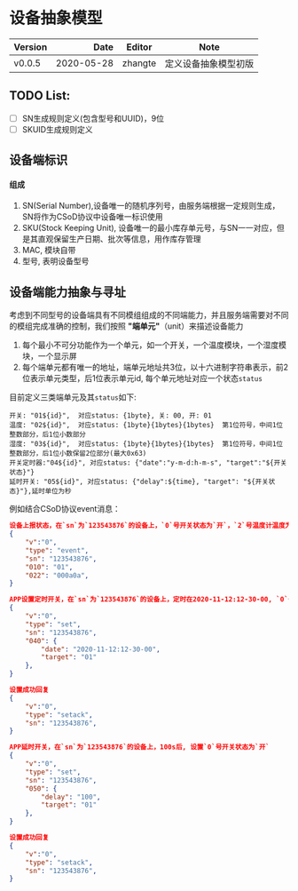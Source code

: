 # 设备抽象模型

| Version | Date | Editor | Note |
| :-----| ----: | :----: |:----: |
| v0.0.5 | 2020-05-28 | zhangte | 定义设备抽象模型初版|

## TODO List:
- [ ] SN生成规则定义(包含型号和UUID)，9位
- [ ] SKUID生成规则定义
## 设备端标识
#### 组成
1. SN(Serial Number),设备唯一的随机序列号，由服务端根据一定规则生成，SN将作为CSoD协议中设备唯一标识使用
2. SKU(Stock Keeping Unit), 设备唯一的最小库存单元号，与SN一一对应，但是其直观保留生产日期、批次等信息，用作库存管理
3. MAC, 模块自带
4. 型号, 表明设备型号
## 设备端能力抽象与寻址
考虑到不同型号的设备端具有不同模组组成的不同端能力，并且服务端需要对不同的模组完成准确的控制，我们按照 **"端单元"**（unit）来描述设备能力
1. 每个最小不可分功能作为一个单元，如一个开关，一个温度模块，一个湿度模块，一个显示屏
2. 每个端单元都有唯一的地址，端单元地址共3位，以十六进制字符串表示，前2位表示单元类型，后1位表示单元id, 每个单元地址对应一个状态`status`

目前定义三类端单元及其`status`如下:
```
开关: "01${id}",  对应status: {1byte}, 关: 00, 开: 01
温度: "02${id}",  对应status: {1byte}{1bytes}{1bytes}  第1位符号，中间1位整数部分，后1位小数部分
湿度: "03${id}",  对应status: {1byte}{1bytes}{1bytes}  第1位符号，中间1位整数部分，后1位小数保留2位部分(最大0x63)
开关定时器:"04${id}", 对应status: {"date":"y-m-d:h-m-s", "target":"${开关状态}"}
延时开关: "05${id}", 对应status: {"delay":${time}, "target": "${开关状态}"},延时单位为秒
```
例如结合CSoD协议event消息：
```json
设备上报状态，在`sn`为`123543876`的设备上，`0`号开关状态为`开`，`2`号温度计温度为`+10.10℃`
{
	"v":"0",
	"type": "event",
	"sn": "123543876",                    
	"010": "01",
	"022": "000a0a",
}
```
```json
APP设置定时开关，在`sn`为`123543876`的设备上，定时在2020-11-12:12-30-00, `0`号开关状态为`开`
{
	"v":"0",
	"type": "set",
	"sn": "123543876", 
	"040": {
		"date": "2020-11-12:12-30-00",
		"target": "01"
	},
}

设置成功回复
{
	"v":"0",
	"type": "setack",
	"sn": "123543876",
}
```

```json
APP延时开关，在`sn`为`123543876`的设备上，100s后, 设置`0`号开关状态为`开`
{
	"v":"0",
	"type": "set",
	"sn": "123543876", 
	"050": {
		"delay": "100",
		"target": "01"
	},
}

设置成功回复
{
	"v":"0",
	"type": "setack",
	"sn": "123543876",
}
```
